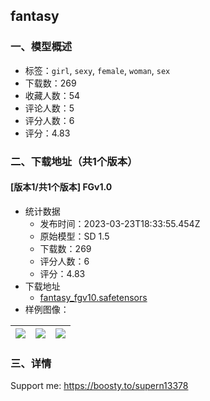 ## fantasy 
### 一、模型概述

- 标签：`girl`, `sexy`, `female`, `woman`, `sex`
- 下载数：269
- 收藏人数：54
- 评论人数：5
- 评分人数：6
- 评分：4.83

### 二、下载地址（共1个版本）

#### [版本1/共1个版本] FGv1.0

- 统计数据
  - 发布时间：2023-03-23T18:33:55.454Z
  - 原始模型：SD 1.5
  - 下载数：269
  - 评分人数：6
  - 评分：4.83
- 下载地址
  - [fantasy_fgv10.safetensors](https://civitai.com/api/download/models/26988)
- 样例图像：

| <img src="https://image.civitai.com/xG1nkqKTMzGDvpLrqFT7WA/7f46d169-3a50-45b1-3065-ca6e9f4b8a00/width=450/297403.jpeg" /> | <img src="https://image.civitai.com/xG1nkqKTMzGDvpLrqFT7WA/a8991dbc-0cfa-46a9-adc8-ca4519039500/width=450/297405.jpeg" /> | <img src="https://image.civitai.com/xG1nkqKTMzGDvpLrqFT7WA/f174e23e-7c35-4ac3-c35a-dd16029cd500/width=450/297404.jpeg" /> |
| ---- | ---- | ---- |


### 三、详情
<p>Support me: <a target="_blank" rel="ugc" href="https://boosty.to/supern13378">https://boosty.to/supern13378</a></p>